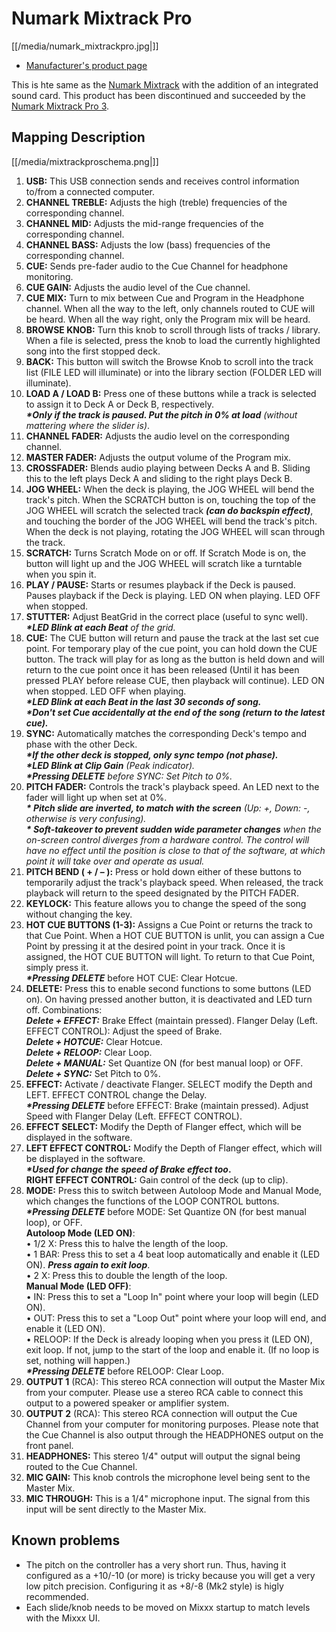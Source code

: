 # Numark Mixtrack Pro

[[/media/numark_mixtrackpro.jpg|]]

  - [Manufacturer's product page](http://www.numark.com/product/mixtrackpro)

This is hte same as the [Numark Mixtrack](Numark%20Mixtrack) with the
addition of an integrated sound card. This product has been discontinued
and succeeded by the [Numark Mixtrack
Pro 3](Numark%20Mixtrack%20Pro%203).


## Mapping Description

[[/media/mixtrackproschema.png|]]

1.  **<span class="underline">USB:</span>** This USB connection sends
    and receives control information to/from a connected computer. 
2.  **<span class="underline">CHANNEL TREBLE:</span>** Adjusts the high
    (treble) frequencies of the corresponding channel.
3.  **<span class="underline">CHANNEL MID:</span>** Adjusts the
    mid-range frequencies of the corresponding channel.
4.  **<span class="underline">CHANNEL BASS:</span>** Adjusts the low
    (bass) frequencies of the corresponding channel.
5.  **<span class="underline">CUE:</span>** Sends pre-fader audio to the
    Cue Channel for headphone monitoring.
6.  **<span class="underline">CUE GAIN:</span>** Adjusts the audio level
    of the Cue channel.
7.  **<span class="underline">CUE MIX:</span>** Turn to mix between Cue
    and Program in the Headphone channel. When all the way to the left,
    only channels routed to CUE will be heard. When all the way right,
    only the Program mix will be heard. 
8.  **<span class="underline">BROWSE KNOB:</span>** Turn this knob to
    scroll through lists of tracks / library. When a file is selected,
    press the knob to load the currently highlighted song into the first
    stopped deck.
9.  **<span class="underline">BACK:</span>** This button will switch the
    Browse Knob to scroll into the track list (FILE LED will illuminate)
    or into the library section (FOLDER LED will illuminate).
10. **<span class="underline">LOAD A / LOAD B:</span>** Press one of
    these buttons while a track is selected to assign it to Deck A or
    Deck B, respectively.  
    ***\*Only if the track is paused. Put the pitch in 0% at load**
    (without mattering where the slider is)*. 
11. **<span class="underline">CHANNEL FADER:</span>** Adjusts the audio
    level on the corresponding channel. 
12. **<span class="underline">MASTER FADER:</span>** Adjusts the output
    volume of the Program mix.
13. **<span class="underline">CROSSFADER:</span>** Blends audio playing
    between Decks A and B. Sliding this to the left plays Deck A and
    sliding to the right plays Deck B. 
14. **<span class="underline">JOG WHEEL:</span>** When the deck is
    playing, the JOG WHEEL will bend the track's pitch. When the SCRATCH
    button is on, touching the top of the JOG WHEEL will scratch the
    selected track ***(can do backspin effect)***, and touching the
    border of the JOG WHEEL will bend the track's pitch. When the deck
    is not playing, rotating the JOG WHEEL will scan through the track. 
15. **<span class="underline">SCRATCH:</span>** Turns Scratch Mode on or
    off. If Scratch Mode is on, the button will light up and the JOG
    WHEEL will scratch like a turntable when you spin it.
16. **<span class="underline">PLAY / PAUSE:</span>** Starts or resumes
    playback if the Deck is paused. Pauses playback if the Deck is
    playing. LED ON when playing. LED OFF when stopped.
17. **<span class="underline">STUTTER:</span>** Adjust BeatGrid in the
    correct place (useful to sync well).  
    ***\*LED Blink at each Beat** of the grid.*
18. **<span class="underline">CUE:</span>** The CUE button will return
    and pause the track at the last set cue point. For temporary play of
    the cue point, you can hold down the CUE button. The track will play
    for as long as the button is held down and will return to the cue
    point once it has been released (Until it has been pressed PLAY
    before release CUE, then playback will continue). LED ON when
    stopped. LED OFF when playing.  
    ***\*LED Blink at each Beat in the last 30 seconds of song.  
    \*Don't set Cue accidentally at the end of the song (return to the
    latest cue).***
19. **<span class="underline">SYNC:</span>** Automatically matches the
    corresponding Deck's tempo and phase with the other Deck.  
    ***\*If the other deck is stopped, only sync tempo (not phase).  
    \*LED Blink at Clip Gain** (Peak indicator).  
    **\*Pressing DELETE** before SYNC: Set Pitch to 0%.*
20. **<span class="underline">PITCH FADER:</span>** Controls the track's
    playback speed. An LED next to the fader will light up when set at
    0%.  
    ***\* Pitch slide are inverted, to match with the screen** (Up: +,
    Down: -, otherwise is very confusing).  
    **\* Soft-takeover to prevent sudden wide parameter changes** when
    the on-screen control diverges from a hardware control. The control
    will have no effect until the position is close to that of the
    software, at which point it will take over and operate as usual.*
21. **<span class="underline">PITCH BEND ( + / – ):</span>** Press or
    hold down either of these buttons to temporarily adjust the track's
    playback speed. When released, the track playback will return to the
    speed designated by the PITCH FADER. 
22. **<span class="underline">KEYLOCK:</span>** This feature allows you
    to change the speed of the song without changing the key. 
23. **<span class="underline">HOT CUE BUTTONS (1-3):</span>** Assigns a
    Cue Point or returns the track to that Cue Point. When a HOT CUE
    BUTTON is unlit, you can assign a Cue Point by pressing it at the
    desired point in your track. Once it is assigned, the HOT CUE BUTTON
    will light. To return to that Cue Point, simply press it.  
    ***\*Pressing DELETE*** before HOT CUE: Clear Hotcue.
24. **<span class="underline">DELETE:</span>** Press this to enable
    second functions to some buttons (LED on). On having pressed another
    button, it is deactivated and LED turn off. Combinations:  
    ***Delete + EFFECT:*** Brake Effect (maintain pressed). Flanger
    Delay (Left. EFFECT CONTROL): Adjust the speed of Brake.  
    ***Delete + HOTCUE:*** Clear Hotcue.  
    ***Delete + RELOOP:*** Clear Loop.  
    ***Delete + MANUAL:*** Set Quantize ON (for best manual loop) or
    OFF.  
    ***Delete + SYNC:*** Set Pitch to 0%.
25. **<span class="underline">EFFECT:</span>** Activate / deactivate
    Flanger. SELECT modify the Depth and LEFT. EFFECT CONTROL change the
    Delay.  
    ***\*Pressing DELETE*** before EFFECT: Brake (maintain pressed).
    Adjust Speed with Flanger Delay (Left. EFFECT CONTROL).
26. **<span class="underline">EFFECT SELECT:</span>** Modify the Depth
    of Flanger effect, which will be displayed in the software.
27. **<span class="underline">LEFT EFFECT CONTROL:</span>** Modify the
    Depth of Flanger effect, which will be displayed in the software.  
    ***\*Used for change the speed of Brake effect too*.  
    <span class="underline">RIGHT EFFECT CONTROL:</span>** Gain control
    of the deck (up to clip).
28. **<span class="underline">MODE:</span>** Press this to switch
    between Autoloop Mode and Manual Mode, which changes the functions
    of the LOOP CONTROL buttons.  
    ***\*Pressing DELETE*** before MODE: Set Quantize ON (for best
    manual loop), or OFF.  
    **Autoloop Mode (LED ON)**:  
    • <span class="underline">1/2 X</span>: Press this to halve the
    length of the loop.  
    • <span class="underline">1 BAR</span>: Press this to set a 4 beat
    loop automatically and enable it (LED ON). ***Press again to exit
    loop***.  
    • <span class="underline">2 X</span>: Press this to double the
    length of the loop.  
    **Manual Mode (LED OFF)**:  
    • <span class="underline">IN:</span> Press this to set a "Loop In"
    point where your loop will begin (LED ON).  
    • <span class="underline">OUT:</span> Press this to set a "Loop Out"
    point where your loop will end, and enable it (LED ON).  
    • <span class="underline">RELOOP:</span> If the Deck is already
    looping when you press it (LED ON), exit loop. If not, jump to the
    start of the loop and enable it. (If no loop is set, nothing will
    happen.)  
    ***\*Pressing DELETE*** before RELOOP: Clear Loop.
29. **<span class="underline">OUTPUT 1</span>** (RCA): This stereo RCA
    connection will output the Master Mix from your computer. Please use
    a stereo RCA cable to connect this output to a powered speaker or
    amplifier system.
30. **<span class="underline">OUTPUT 2</span>** (RCA): This stereo RCA
    connection will output the Cue Channel from your computer for
    monitoring purposes. Please note that the Cue Channel is also output
    through the HEADPHONES output on the front panel. 
31. **<span class="underline">HEADPHONES:</span>** This stereo 1/4"
    output will output the signal being routed to the Cue Channel. 
32. **<span class="underline">MIC GAIN:</span>** This knob controls the
    microphone level being sent to the Master Mix. 
33. **<span class="underline">MIC THROUGH:</span>** This is a 1/4"
    microphone input. The signal from this input will be sent directly
    to the Master Mix. 

## Known problems

  - The pitch on the controller has a very short run. Thus, having it
    configured as a +10/-10 (or more) is tricky because you will get a
    very low pitch precision. Configuring it as +8/-8 (Mk2 style) is
    higly recommended.
  - Each slide/knob needs to be moved on Mixxx startup to match levels
    with the Mixxx UI.
